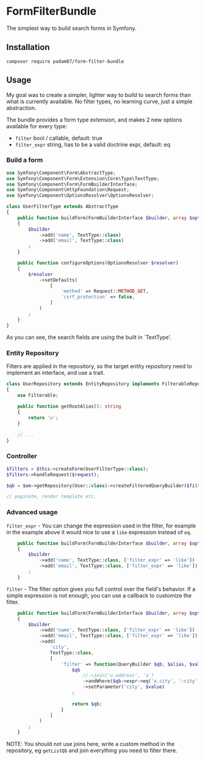 # FormFilterBundle
The simplest way to build search forms in Symfony.

## Installation

`composer require padam87/form-filter-bundle`

## Usage

My goal was to create a simpler, lighter way to build to search forms than what is currently available.
No filter types, no learning curve, just a simple abstraction.

The bundle provides a form type extension, and makes 2 new options available for every type:
- `filter` bool / callable, default: true
- `filter_expr` string, has to be a valid doctrine expr, default: eq

### Build a form

```php
use Symfony\Component\Form\AbstractType;
use Symfony\Component\Form\Extension\Core\Type\TextType;
use Symfony\Component\Form\FormBuilderInterface;
use Symfony\Component\HttpFoundation\Request;
use Symfony\Component\OptionsResolver\OptionsResolver;

class UserFilterType extends AbstractType
{
    public function buildForm(FormBuilderInterface $builder, array $options)
    {
        $builder
            ->add('name', TextType::class)
            ->add('email', TextType::class)
        ;
    }

    public function configureOptions(OptionsResolver $resolver)
    {
        $resolver
            ->setDefaults(
                [
                    'method' => Request::METHOD_GET,
                    'csrf_protection' => false,
                ]
            )
        ;
    }
}
```

As you can see, the search fields are using the built in `TextType'.

### Entity Repository

Filters are applied in the repository, so the target entity repository need to implement an interface, and use a trait.

```php
class UserRepository extends EntityRepository implements FilterableRepositoryInterface
{
    use Filterable;
    
    public function getRootAlias(): string
    {
        return 'u';
    }
    
    // ...
}
```

### Controller

```php
$filters = $this->createForm(UserFilterType::class);
$filters->handleRequest($request);

$qb = $em->getRepository(User::class)->createFilteredQueryBuilder($filters);

// paginate, render template etc.
```

### Advanced usage

`filter_expr` - You can change the expression used in the filter, for example in the example above it would nice to use a `like` expression instead of `eq`.

```php
    public function buildForm(FormBuilderInterface $builder, array $options)
    {
        $builder
            ->add('name', TextType::class, ['filter_expr' => 'like'])
            ->add('email', TextType::class, ['filter_expr' => 'like'])
        ;
    }
```

`filter` - The filter option gives you full control over the field's behavior.
If a simple expression is not enough, you can use a callback to customize the filter.

```php
    public function buildForm(FormBuilderInterface $builder, array $options)
    {
        $builder
            ->add('name', TextType::class, ['filter_expr' => 'like'])
            ->add('email', TextType::class, ['filter_expr' => 'like'])
            ->add(
                'city',
                TextType::class,
                [
                    'filter' => function(QueryBuilder $qb, $alias, $value) {
                        $qb
                            //->join('u.address', 'a')
                            ->andWhere($qb->expr->eq('a.city', ':city'))
                            ->setParameter('city', $value)
                        ;
                    
                        return $qb;
                    }
                ]
            )
        ;
    }
```

NOTE: You should not use joins here, write a custom method in the repository, eg `getListQb` and join everything you need to filter there.
